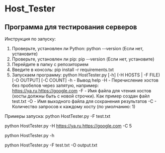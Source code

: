 # Host_Tester
## Программа для тестирования серверов

Инструкция по запуску:
1. Проверьте, установлен ли Python: python --version (Если нет, установите)
2. Проверьте, установлен ли pip: pip --version (Если нет, установите)
3. Перейдите в папку с репозиторием
4. Введите в консоль: pip install -r requirements.txt
5. Запускаем программу:
  python HostTester.py [-h] (-H HOSTS | -F FILE) [-O OUTPUT] [-C COUNT]
  -h - Вывод help
  -H - Перечисление хостов без пробелов через запятую, например:  https://ya.ru,https://google.com
  -F - Имя файла для чтения хостов (хосты должны быть с новой строчки). Как пример создан файл test.txt
  -O - Имя выходного файла для сохранения результатов
  -С - Количество запросов к каждому хосту (по умолчанию: 1)

Примеры запуска:
python HostTester.py -F test.txt

python HostTester.py -H https://ya.ru,https://google.com -C 5

python HostTester.py -h

python HostTester.py -F test.txt -O output.txt
